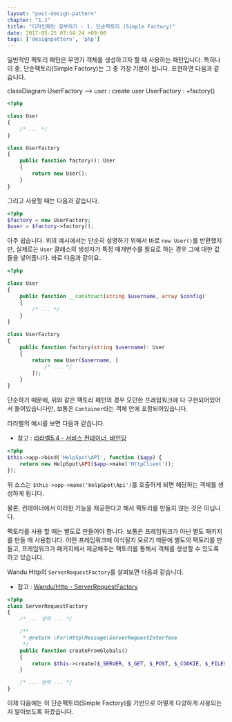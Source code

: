 ```yaml
---
layout: "post-design-pattern"
chapter: "1.1"
title: "디자인패턴 공부하기 - 1. 단순팩토리 (Simple Factory)"
date: 2017-05-25 07:54:24 +09:00
tags: ['designpattern', 'php']
---
```


일반적인 팩토리 패턴은 무언가 객체를 생성하고자 할 때 사용하는 패턴입니다. 특히나 이 중, 단순팩토리(Simple Factory)는 그 중 가장 기본이 됩니다. 표현하면 다음과 같습니다.

<div class="mermaid width-33">
classDiagram
UserFactory --> user : create user
UserFactory : +factory()
</div>

```php
<?php

class User
{
    /* ... */
}

class UserFactory
{
    public function factory(): User
    {
        return new User();
    }
}
```

그리고 사용할 때는 다음과 같습니다.

```php
<?php
$factory = new UserFactory;
$user = $factory->factory();
```

아주 쉽습니다. 위의 예시에서는 단순히 설명하기 위해서 바로 `new User()`를 반환했지만, 실제로는 `User` 클래스의 생성자가 특정 매개변수를 필요로 하는 경우 그에 대한 값들을 넣어줍니다. 바로 다음과 같이요.

```php
<?php

class User
{
    public function __construct(string $username, array $config)
    {
        /* ... */
    }
}

class UserFactory
{
    public function factory(string $username): User
    {
        return new User($username, [
            /* ... */
        ]);
    }
}
```

단순하기 때문에, 위와 같은 팩토리 패턴의 경우 모던한 프레임워크에 다 구현되어있어서 들어있습니다만, 보통은 `Container`라는 객체 안에 포함되어있습니다.

라라벨의 예시를 보면 다음과 같습니다.

- 참고 : [라라벨5.4 - 서비스 컨테이너, 바인딩](https://laravel.kr/docs/5.4/container#binding)

```php
<?php
$this->app->bind('HelpSpot\API', function ($app) {
    return new HelpSpot\API($app->make('HttpClient'));
});
```

위 소스는 `$this->app->make('HelpSpot\Api')`를 호출하게 되면 해당하는 객체를 생성하게 됩니다.

물론, 컨테이너에서 이러한 기능을 제공한다고 해서 팩토리를 만들지 않는 것은 아닙니다.

팩토리를 사용 할 때는 별도로 만들어야 합니다. 보통은 프레임워크가 아닌 별도 패키지를 만들 때 사용합니다. 어떤 프레임워크에 이식될지 모르기 때문에 별도의 팩토리를 만들고, 프레임워크가 패키지에서 제공해주는 팩토리를 통해서 객체를 생성할 수 있도록 하고 있습니다.

Wandu Http의 `ServerRequestFactory`를 살펴보면 다음과 같습니다.

- 참고 : [Wandu/Http - ServerRequestFactory](https://github.com/Wandu/Http/blob/24d37e1277d18cc1f2994f329634a4a5b174cfe1/Factory/ServerRequestFactory.php)

```php
<?php
class ServerRequestFactory
{
    /* ... 생략 ... */

    /**
     * @return \Psr\Http\Message\ServerRequestInterface
     */
    public function createFromGlobals()
    {
        return $this->create($_SERVER, $_GET, $_POST, $_COOKIE, $_FILES, new PhpInputStream());
    }

    /* ... 생략 ... */
}
```

이제 다음에는 이 단순팩토리(Simple Factory)를 기반으로 어떻게 다양하게 사용되는지 알아보도록 하겠습니다.
